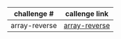 | challenge #      | callenge link                            | 
| ---------------- | ---------------------------------------- | 
| array-reverse    |[array-reverse](array-reverse/README.md)  | 
